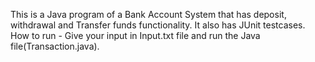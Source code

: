 This is a Java program of a Bank Account System that has deposit, withdrawal and Transfer funds functionality.
It also has JUnit testcases.
How to run - Give your input in Input.txt file and run the Java file(Transaction.java).
